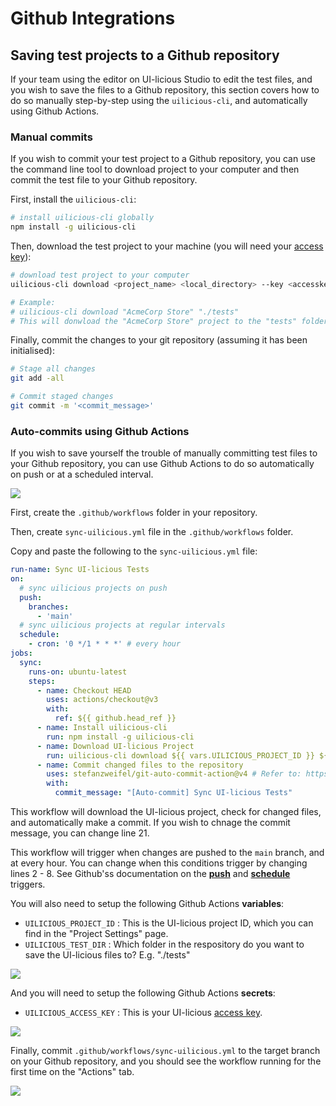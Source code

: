 # Github Integrations

## Saving test projects to a Github repository

If your team using the editor on UI-licious Studio to edit the test files, and you wish to save the files to a Github repository, this section covers how to do so manually step-by-step using the `uilicious-cli`, and automatically using Github Actions.

### Manual commits

If you wish to commit your test project to a Github repository, you can use the command line tool to download project to your computer and then commit the test file to your Github repository.

First, install the `uilicious-cli`:
```bash
# install uilicious-cli globally
npm install -g uilicious-cli 
```

Then, download the test project to your machine (you will need your [access key](https://user.uilicious.com/accessKeys)):

```bash
# download test project to your computer
uilicious-cli download <project_name> <local_directory> --key <accesskey>

# Example: 
# uilicious-cli download "AcmeCorp Store" "./tests"
# This will donwload the "AcmeCorp Store" project to the "tests" folder at the current working directory
```

Finally, commit the changes to your git repository (assuming it has been initialised):
```bash 
# Stage all changes 
git add -all

# Commit staged changes
git commit -m '<commit_message>'
```

### Auto-commits using Github Actions

If you wish to save yourself the trouble of manually committing test files to your Github repository, you can use Github Actions to do so automatically on push or at a scheduled interval.

![](/static/img/github-actions/github-actions-sync-uilicious-project-workflow-auto-commit.png)

First, create the `.github/workflows` folder in your repository.

Then, create `sync-uilicious.yml` file in the `.github/workflows` folder.

Copy and paste the following to the `sync-uilicious.yml` file:
```yaml
run-name: Sync UI-licious Tests
on:
  # sync uilicious projects on push
  push:
    branches:
      - 'main'
  # sync uilicious projects at regular intervals
  schedule:
    - cron: '0 */1 * * *' # every hour
jobs:
  sync:
    runs-on: ubuntu-latest
    steps:
      - name: Checkout HEAD
        uses: actions/checkout@v3
        with:
          ref: ${{ github.head_ref }}
      - name: Install uilicious-cli
        run: npm install -g uilicious-cli
      - name: Download UI-licious Project
        run: uilicious-cli download ${{ vars.UILICIOUS_PROJECT_ID }} ${{ vars.UILICIOUS_TEST_DIR }} --key ${{ secrets.UILICIOUS_ACCESS_KEY }}
      - name: Commit changed files to the repository
        uses: stefanzweifel/git-auto-commit-action@v4 # Refer to: https://github.com/marketplace/actions/git-auto-commit
        with:
          commit_message: "[Auto-commit] Sync UI-licious Tests"
```

This workflow will download the UI-licious project, check for changed files, and automatically make a commit. If you wish to chnage the commit message, you can change line 21.

This workflow will trigger when changes are pushed to the `main` branch, and at every hour. You can change when this conditions trigger by changing lines 2 - 8. See Github'ss documentation on the [**push**](https://docs.github.com/en/actions/using-workflows/events-that-trigger-workflows#push) and [**schedule**](https://docs.github.com/en/actions/using-workflows/events-that-trigger-workflows#schedule) triggers.

You will also need to setup the following Github Actions **variables**:
- `UILICIOUS_PROJECT_ID` : This is the UI-licious project ID, which you can find in the "Project Settings" page.
- `UILICIOUS_TEST_DIR` : Which folder in the respository do you want to save the UI-licious files to? E.g. "./tests"

![](/static/img/github-actions/github-actions-variables.png)

And you will need to setup the following Github Actions **secrets**:
- `UILICIOUS_ACCESS_KEY` : This is your UI-licious [access key](https://user.uilicious.com/accessKeys).

![](/static/img/github-actions/github-actions-secrets.png)

Finally, commit `.github/workflows/sync-uilicious.yml` to the target branch on your Github repository, and you should see the workflow running for the first time on the "Actions" tab.

![](/static/img/github-actions/github-actions-sync-uilicious-project-workflow-trigger.png)

